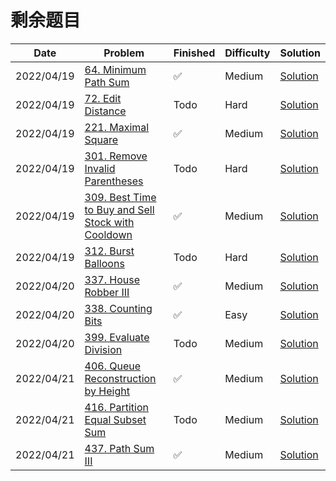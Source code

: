# 剩余题目
| Date       | Problem                                                                                                                            | Finished | Difficulty | Solution                                               |
|------------|------------------------------------------------------------------------------------------------------------------------------------|----------|------------|--------------------------------------------------------|
| 2022/04/19 | [64. Minimum Path Sum](https://leetcode.com/problems/minimum-path-sum/)                                                            | ✅        | Medium     | [Solution](./src/hot100/MinPathSum.java)               |
| 2022/04/19 | [72. Edit Distance](https://leetcode.com/problems/edit-distance/)                                                                  | Todo     | Hard       | [Solution](./src/hot100/MinDistance.java)              |
| 2022/04/19 | [221. Maximal Square](https://leetcode.com/problems/maximal-square/)                                                               | ✅        | Medium     | [Solution](./src/hot100/MaximalSquare.java)            |
| 2022/04/19 | [301. Remove Invalid Parentheses](https://leetcode.com/problems/remove-invalid-parentheses/)                                       | Todo     | Hard       | [Solution](./src/hot100/RemoveInvalidParentheses.java) |
| 2022/04/19 | [309. Best Time to Buy and Sell Stock with Cooldown](https://leetcode.com/problems/best-time-to-buy-and-sell-stock-with-cooldown/) | ✅        | Medium     | [Solution](./src/hot100/MaxProfit.java)                |
| 2022/04/19 | [312. Burst Balloons](https://leetcode.com/problems/burst-balloons/)                                                               | Todo     | Hard       | [Solution](./src/hot100/MaxCoins.java)                 |
| 2022/04/20 | [337. House Robber III](https://leetcode.com/problems/house-robber-iii/)                                                           | ✅        | Medium     | [Solution](./src/hot100/Rob.java)                      |
| 2022/04/20 | [338. Counting Bits](https://leetcode.com/problems/counting-bits/)                                                                 | ✅        | Easy       | [Solution](./src/hot100/CountBits.java)                |
| 2022/04/20 | [399. Evaluate Division](https://leetcode.com/problems/evaluate-division/)                                                         | Todo     | Medium     | [Solution](./src/hot100/CalcEquation.java)             |
| 2022/04/21 | [406. Queue Reconstruction by Height](https://leetcode.com/problems/queue-reconstruction-by-height/)                               | ✅        | Medium     | [Solution](./src/hot100/ReconstructQueue.java)         |
| 2022/04/21 | [416. Partition Equal Subset Sum](https://leetcode.com/problems/partition-equal-subset-sum/)                                       | Todo     | Medium     | [Solution](./src/hot100/CanPartition.java)             |
| 2022/04/21 | [437. Path Sum III](https://leetcode.com/problems/path-sum-iii/)                                                                   | ✅        | Medium     | [Solution](./src/hot100/PathSum.java)                  |
